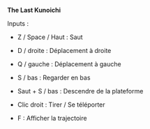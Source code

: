 **The Last Kunoichi**




Inputs : 
- Z / Space / Haut : Saut
- D / droite : Déplacement à droite
- Q / gauche : Déplacement à gauche
- S / bas : Regarder en bas

- Saut + S / bas : Descendre de la plateforme

- Clic droit : Tirer / Se téléporter
- F : Afficher la trajectoire

